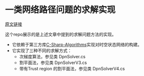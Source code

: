 # 一类网络路径问题的求解实现
[原文链接](http://blog.leanote.com/post/wuyang/916117070645)

这个repo展示的是上述文章中提到的求解问题方法的实现。
- 它依赖于第三方库[C-Sharp-Algorithms](https://github.com/aalhour/C-Sharp-Algorithms)实现对时空状态网络的构建。
- 它实现了三种不同的求解方式：
  - 次梯度算法，参见类 DpnSolver.cs
  - 割平面法，参见类 DpnSolverV3.cs
  - 带有Trust region 的割平面法，参见类 DpnSolverV4.cs
